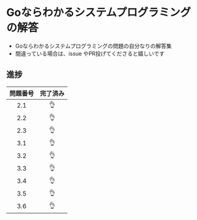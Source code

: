 # Goならわかるシステムプログラミングの解答

- Goならわかるシステムプログラミングの問題の自分なりの解答集
- 間違っている場合は、issue やPR投げてくださると嬉しいです

## 進捗

|問題番号|完了済み|
|:----:|:----:|
|2.1|:ok_hand:|
|2.2|:ok_hand:|
|2.3|:ok_hand:|
|3.1|:ok_hand:|
|3.2|:ok_hand:|
|3.3|:ok_hand:|
|3.4|:ok_hand:|
|3.5|:ok_hand:|
|3.6|:ok_hand:|
